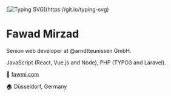 [![Typing SVG](https://readme-typing-svg.herokuapp.com?lines=Fawad+Mirzad;Full-stack+web+developer;Specializing+in+JavaScript+(React%2C+Vue.js+and+Node)+and+PHP+(TYPO3+and+Laravel).+)](https://git.io/typing-svg)


# Fawad Mirzad
Senion web developer at @arndtteunissen GmbH.

JavaScript (React, Vue.js and Node), PHP (TYPO3 and Laravel).

:pencil: [fawmi.com](https://fawmi.com/)


:house: Düsseldorf, Germany
